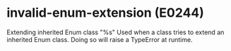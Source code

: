 # invalid-enum-extension (E0244)

Extending inherited Enum class "%s" Used when a class tries to extend an
inherited Enum class. Doing so will raise a TypeError at runtime.
